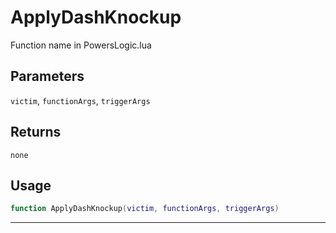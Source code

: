 # ApplyDashKnockup
Function name in PowersLogic.lua
## Parameters
`victim`, `functionArgs`, `triggerArgs`
## Returns
`none`
## Usage
```lua
function ApplyDashKnockup(victim, functionArgs, triggerArgs)
```
---
